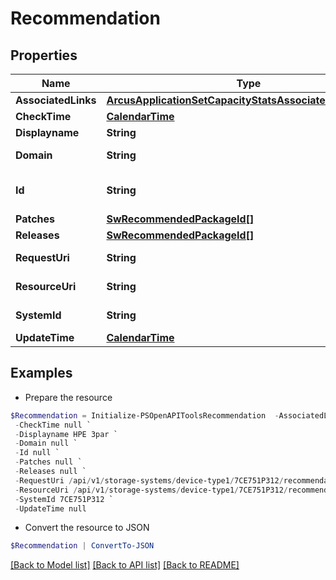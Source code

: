 # Recommendation
## Properties

Name | Type | Description | Notes
------------ | ------------- | ------------- | -------------
**AssociatedLinks** | [**ArcusApplicationSetCapacityStatsAssociatedLinksInner[]**](ArcusApplicationSetCapacityStatsAssociatedLinksInner.md) | Associated Links Details | [optional] 
**CheckTime** | [**CalendarTime**](CalendarTime.md) |  | [optional] 
**Displayname** | **String** | Display name | [optional] 
**Domain** | **String** | Domain that the resource belongs to | [optional] 
**Id** | **String** | SystemWWN/UUID string uniquely identifying the object. | [optional] 
**Patches** | [**SwRecommendedPackageId[]**](SwRecommendedPackageId.md) |  | [optional] 
**Releases** | [**SwRecommendedPackageId[]**](SwRecommendedPackageId.md) |  | [optional] 
**RequestUri** | **String** | requestUri for detailed storage object | [optional] 
**ResourceUri** | **String** | resourceUri for detailed storage object | [optional] 
**SystemId** | **String** | SystemUid/serialNumber of the array. | [optional] 
**UpdateTime** | [**CalendarTime**](CalendarTime.md) |  | [optional] 

## Examples

- Prepare the resource
```powershell
$Recommendation = Initialize-PSOpenAPIToolsRecommendation  -AssociatedLinks [{&quot;resourceUri&quot;:&quot;/api/v1/storage-systems/device-type1/{uid}&quot;,&quot;type&quot;:&quot;systems&quot;}] `
 -CheckTime null `
 -Displayname HPE 3par `
 -Domain null `
 -Id null `
 -Patches null `
 -Releases null `
 -RequestUri /api/v1/storage-systems/device-type1/7CE751P312/recommendations `
 -ResourceUri /api/v1/storage-systems/device-type1/7CE751P312/recommendations `
 -SystemId 7CE751P312 `
 -UpdateTime null
```

- Convert the resource to JSON
```powershell
$Recommendation | ConvertTo-JSON
```

[[Back to Model list]](../README.md#documentation-for-models) [[Back to API list]](../README.md#documentation-for-api-endpoints) [[Back to README]](../README.md)

